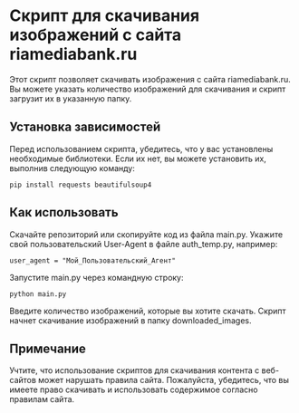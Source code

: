 # Скрипт для скачивания изображений с сайта riamediabank.ru

Этот скрипт позволяет скачивать изображения с сайта riamediabank.ru. Вы можете указать количество изображений для скачивания и скрипт загрузит их в указанную папку.

## Установка зависимостей

Перед использованием скрипта, убедитесь, что у вас установлены необходимые библиотеки. Если их нет, вы можете установить их, выполнив следующую команду:

`pip install requests beautifulsoup4`

## Как использовать
Скачайте репозиторий или скопируйте код из файла main.py.
Укажите свой пользовательский User-Agent в файле auth_temp.py, например:

`user_agent = "Мой_Пользовательский_Агент"`

Запустите main.py через командную строку:

`python main.py`

Введите количество изображений, которые вы хотите скачать.
Скрипт начнет скачивание изображений в папку downloaded_images.

## Примечание
Учтите, что использование скриптов для скачивания контента с веб-сайтов может нарушать правила сайта. Пожалуйста, убедитесь, что вы имеете право скачивать и использовать содержимое согласно правилам сайта.

